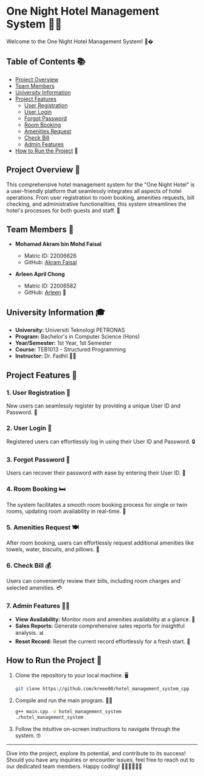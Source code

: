 # One Night Hotel Management System 🏨🌙

Welcome to the One Night Hotel Management System! 🤗�

## Table of Contents 📚
- [Project Overview](#project-overview)
- [Team Members](#team-members)
- [University Information](#university-information)
- [Project Features](#project-features)
   - [User Registration](#1-user-registration)
   - [User Login](#2-user-login)
   - [Forgot Password](#3-forgot-password)
   - [Room Booking](#4-room-booking)
   - [Amenities Request](#5-amenities-request)
   - [Check Bill](#6-check-bill)
   - [Admin Features](#7-admin-features)
- [How to Run the Project](#how-to-run-the-project) 🚀

## Project Overview 🌟

This comprehensive hotel management system for the "One Night Hotel" is a user-friendly platform that seamlessly integrates all aspects of hotel operations. From user registration to room booking, amenities requests, bill checking, and administrative functionalities, this system streamlines the hotel's processes for both guests and staff. 🤝

## Team Members 👥

- **Mohamad Akram bin Mohd Faisal**
   - Matric ID: 22006626
   - GitHub: [Akram Faisal](https://github.com/kreee00)

- **Arleen April Chong**
   - Matric ID: 22006582
   - GitHub: [Arleen](https://github.com/barzj04) 🦄

## University Information 🎓

- **University:** Universiti Teknologi PETRONAS
- **Program:** Bachelor's in Computer Science (Hons)
- **Year/Semester:** 1st Year, 1st Semester
- **Course:** TEB1013 - Structured Programming
- **Instructor:** Dr. Fadhli 🧑‍🏫

## Project Features 🚀

### 1. User Registration 📝

New users can seamlessly register by providing a unique User ID and Password. 🔑

### 2. User Login 🔑

Registered users can effortlessly log in using their User ID and Password. 🔒

### 3. Forgot Password 🤔

Users can recover their password with ease by entering their User ID. 🤞

### 4. Room Booking 🛏️

The system facilitates a smooth room booking process for single or twin rooms, updating room availability in real-time. 🏨

### 5. Amenities Request 🍽️

After room booking, users can effortlessly request additional amenities like towels, water, biscuits, and pillows. 🛁

### 6. Check Bill 💰

Users can conveniently review their bills, including room charges and selected amenities. 💳

### 7. Admin Features 🧑‍💼

- **View Availability:** Monitor room and amenities availability at a glance. 👀
- **Sales Reports:** Generate comprehensive sales reports for insightful analysis. 📊
- **Reset Record:** Reset the current record effortlessly for a fresh start. 🔄

## How to Run the Project 🚀

1. Clone the repository to your local machine. 🖥️
    ```bash
    git clone https://github.com/kreee00/hotel_management_system_cpp
    ```

2. Compile and run the main program. 🏃‍♂️
    ```bash
    g++ main.cpp -o hotel_management_system
    ./hotel_management_system
    ```

3. Follow the intuitive on-screen instructions to navigate through the system. 🤓

---

Dive into the project, explore its potential, and contribute to its success! Should you have any inquiries or encounter issues, feel free to reach out to our dedicated team members. Happy coding! 👩‍💻👨‍💻🐍🎉
